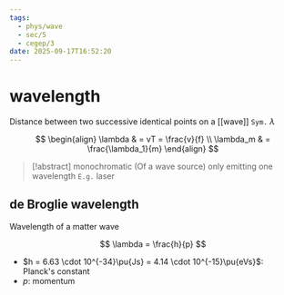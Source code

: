 ```yaml
---
tags:
  - phys/wave
  - sec/5
  - cegep/3
date: 2025-09-17T16:52:20
---
```


# wavelength

Distance between two successive identical points on a [[wave]]
`Sym.` $\lambda$

$$
\begin{align}
\lambda & = vT = \frac{v}{f} \\
\lambda_m & = \frac{\lambda_1}{m}
\end{align}
$$

> [!abstract] monochromatic
> (Of a wave source) only emitting one wavelength
> `E.g.` laser

## de Broglie wavelength

Wavelength of a matter wave

$$
\lambda = \frac{h}{p}
$$

- $h = 6.63 \cdot 10^{-34}\pu{Js} = 4.14 \cdot 10^{-15}\pu{eVs}$: Planck's constant
- $p$: momentum